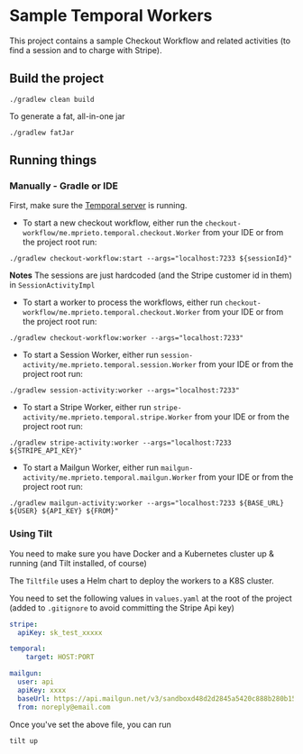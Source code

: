 # Sample Temporal Workers

This project contains a sample Checkout Workflow and related activities (to find a session and to charge with Stripe).

## Build the project

```shell
./gradlew clean build
```

To generate a fat, all-in-one jar
```shell
./gradlew fatJar
```

## Running things

### Manually - Gradle or IDE

First, make sure the [Temporal server](https://docs.temporal.io/docs/server/quick-install) is running.

- To start a new checkout workflow, either run the `checkout-workflow/me.mprieto.temporal.checkout.Worker` from your IDE or from the project 
root run:

```shell
./gradlew checkout-workflow:start --args="localhost:7233 ${sessionId}"
```

**Notes**
The sessions are just hardcoded (and the Stripe customer id in them) in `SessionActivityImpl`

- To start a worker to process the workflows, either run `checkout-workflow/me.mprieto.temporal.checkout.Worker` from your IDE or from the 
project root run:

```shell
./gradlew checkout-workflow:worker --args="localhost:7233"
```

- To start a Session Worker, either run `session-activity/me.mprieto.temporal.session.Worker` from your IDE or from the project root run:

```shell
./gradlew session-activity:worker --args="localhost:7233" 
```

- To start a Stripe Worker, either run `stripe-activity/me.mprieto.temporal.stripe.Worker` from your IDE or from the project root run:

```shell
./gradlew stripe-activity:worker --args="localhost:7233 ${STRIPE_API_KEY}"
```

- To start a Mailgun Worker, either run `mailgun-activity/me.mprieto.temporal.mailgun.Worker` from your IDE or from the project root run:

```shell
./gradlew mailgun-activity:worker --args="localhost:7233 ${BASE_URL} ${USER} ${API_KEY} ${FROM}"
```

### Using Tilt

You need to make sure you have Docker and a Kubernetes cluster up & running (and Tilt installed, of course)

The `Tiltfile` uses a Helm chart to deploy the workers to a K8S cluster. 

You need to set the following values in `values.yaml` at the root of the project (added to `.gitignore` to avoid 
committing the Stripe Api key)

```yaml
stripe:
  apiKey: sk_test_xxxxx

temporal:
    target: HOST:PORT

mailgun:
  user: api
  apiKey: xxxx
  baseUrl: https://api.mailgun.net/v3/sandboxd48d2d2845a5420c888b280b1554eb2b.mailgun.org/
  from: noreply@email.com
```

Once you've set the above file, you can run

```shell
tilt up
```